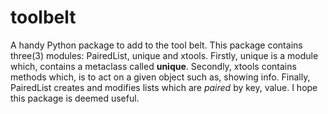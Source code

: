 # toolbelt
A handy Python package to add to the tool belt.
This package contains three(3) modules: PairedList, unique and xtools.
Firstly, unique is a module which, contains a metaclass called __unique__. 
Secondly, xtools contains methods which, is to act on a given object such as, showing info.
Finally, PairedList creates and modifies lists which are *paired* by key, value.
I hope this package is deemed useful.
